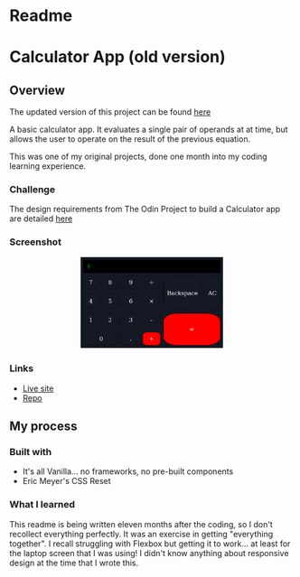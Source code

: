 # Readme
# Calculator App (old version)

## Overview

The updated version of this project can be found [here](https://github.com/mattdimicelli/No_Framework_Calculator)

A basic calculator app. It evaluates a single pair of operands at at time, but 
allows the user to operate on the result of the previous equation.  

This was one of my original projects, done one month into my coding learning 
experience.

### Challenge

The design requirements from The Odin Project to build a Calculator app are detailed
[here](https://www.theodinproject.com/paths/foundations/courses/foundations/lessons/calculator)

### Screenshot
<p align="center">
  <img src="./screenshot_for_readme.png" alt="screenshot of calculator app" width="50%" height="50%">
</p>


### Links

- [Live site](https://mattdimicelli.github.io/Calculator_Old_Version/)
- [Repo](https://github.com/mattdimicelli/Calculator_Old_Version)

## My process

### Built with

- It's all Vanilla... no frameworks, no pre-built components
- Eric Meyer's CSS Reset


### What I learned

This readme is being written eleven months after the coding, so I don't recollect 
everything perfectly.  It was an exercise in getting "everything together".  I recall
struggling with Flexbox but getting it to work... at least for the laptop screen
that I was using!  I didn't know anything about responsive design at the time 
that I wrote this.  
